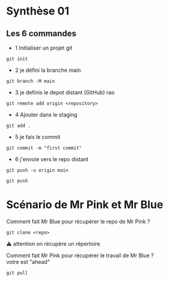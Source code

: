 # Synthèse 01

## Les 6 commandes
- 1 Initialiser un projet git
```
git init
```

- 2 je défini la branche main
```
git branch -M main
```

- 3 je definis le depot distant (GitHub) rao
```
git remote add origin <repository>
```

- 4 Ajouter dans le staging
```
git add .
```

- 5 je fais le commit
```
git commit -m "first commit"
```

- 6 j'envoie vers le repo distant
```
git push -u origin main
```

```
git push 
```

# Scénario de Mr Pink et Mr Blue

Comment fait Mr Blue pour récupérer le repo de Mr Pink ?
```
git clone <repo>
```
:warning: attention on récupère un répertoire

Comment fait Mr Pink pour récupérer le travail de Mr Blue ?  
votre est "ahead"
```
git pull
```

